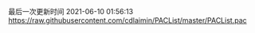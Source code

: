 最后一次更新时间 2021-06-10 01:56:13
https://raw.githubusercontent.com/cdlaimin/PACList/master/PACList.pac

